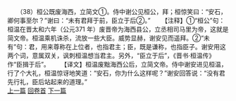 　　（38）桓公既废海西，立简文①。侍中谢公见桓公，拜；桓惊笑曰：“安石，卿何事至尔？”谢曰：“未有君拜于前，臣立于后②。”
　　【注释】①“桓公”句：桓温在晋太和六年（公元371 年）废晋帝为海西县公，立丞相司马里为帝，这就是简文帝。桓温乘机诛杀，流放一些大臣。威势显赫，谢安见而遥拜。②“未有”句：君，用来尊称在上位者，也指君主；臣，既是谦称，也指臣子。谢安用这两个词，意属双关，讽刺桓温想当君主。另外，“臣立于后”，《晋书·桓温传》作“臣揖于后”。
　　【译文】桓温废黜海西公后，立简文帝。侍中谢安进见桓温，行了个大礼，桓温惊讶地笑道：“安石，你为什么这样呢？”谢安回答说：“没有君先行礼，臣后站起来的道理。”
<br>[上一篇](25_37) [回卷首](25_00) [下一篇](25_39)

